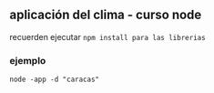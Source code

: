 ## aplicación del clima - curso node

recuerden ejecutar ```npm install para las librerias```

### ejemplo
 ```
 node -app -d "caracas"

 ```